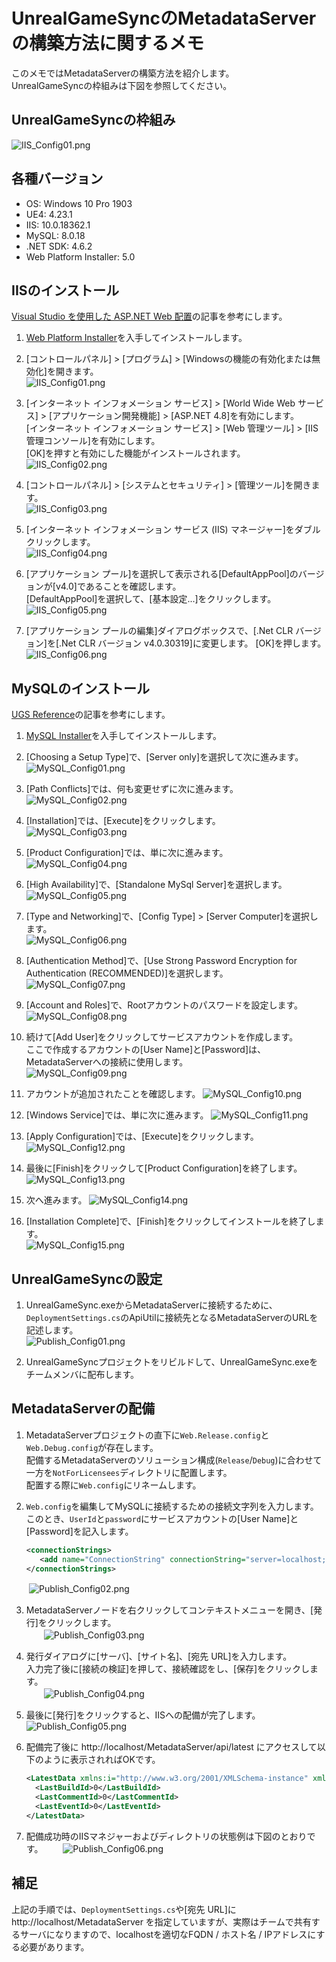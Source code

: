 # UnrealGameSyncのMetadataServerの構築方法に関するメモ

このメモではMetadataServerの構築方法を紹介します。  
UnrealGameSyncの枠組みは下図を参照してください。

## UnrealGameSyncの枠組み

![IIS_Config01.png](https://github.com/p4misc/memo/blob/master/MetadataServerMemo/UnrealGameSyncOverview.png)

## 各種バージョン
- OS: Windows 10 Pro 1903
- UE4: 4.23.1
- IIS: 10.0.18362.1
- MySQL: 8.0.18
- .NET SDK: 4.6.2
- Web Platform Installer: 5.0


## IISのインストール

[Visual Studio を使用した ASP.NET Web 配置](https://docs.microsoft.com/ja-jp/aspnet/web-forms/overview/deployment/visual-studio-web-deployment/deploying-to-iis)の記事を参考にします。

1. [Web Platform Installer](https://www.microsoft.com/web/downloads/platform.aspx)を入手してインストールします。

2. [コントロールパネル] > [プログラム] > [Windowsの機能の有効化または無効化]を開きます。  
   ![IIS_Config01.png](https://github.com/p4misc/memo/blob/master/MetadataServerMemo/IIS_Config01.png)

3. [インターネット インフォメーション サービス] > [World Wide Web サービス] > [アプリケーション開発機能] > [ASP.NET 4.8]を有効にします。  
   [インターネット インフォメーション サービス] > [Web 管理ツール] > [IIS 管理コンソール]を有効にします。  
   [OK]を押すと有効にした機能がインストールされます。  
   ![IIS_Config02.png](https://github.com/p4misc/memo/blob/master/MetadataServerMemo/IIS_Config02.png)

4. [コントロールパネル] > [システムとセキュリティ] > [管理ツール]を開きます。  
   ![IIS_Config03.png](https://github.com/p4misc/memo/blob/master/MetadataServerMemo/IIS_Config03.png)

5. [インターネット インフォメーション サービス (IIS) マネージャー]をダブルクリックします。  
   ![IIS_Config04.png](https://github.com/p4misc/memo/blob/master/MetadataServerMemo/IIS_Config04.png)

6. [アプリケーション プール]を選択して表示される[DefaultAppPool]のバージョンが[v4.0]であることを確認します。  
   [DefaultAppPool]を選択して、[基本設定...]をクリックします。  
   ![IIS_Config05.png](https://github.com/p4misc/memo/blob/master/MetadataServerMemo/IIS_Config05.png)

7. [アプリケーション プールの編集]ダイアログボックスで、[.Net CLR バージョン]を[.Net CLR バージョン v4.0.30319]に変更します。
   [OK]を押します。
   ![IIS_Config06.png](https://github.com/p4misc/memo/blob/master/MetadataServerMemo/IIS_Config06.png)


## MySQLのインストール

[UGS Reference](https://docs.unrealengine.com/en-US/Programming/Deployment/UnrealGameSync/Reference/index.html)の記事を参考にします。

1. [MySQL Installer](https://dev.mysql.com/downloads/installer/)を入手してインストールします。

2. [Choosing a Setup Type]で、[Server only]を選択して次に進みます。  
   ![MySQL_Config01.png](https://github.com/p4misc/memo/blob/master/MetadataServerMemo/MySQL_Config01.png)

3. [Path Conflicts]では、何も変更せずに次に進みます。
   ![MySQL_Config02.png](https://github.com/p4misc/memo/blob/master/MetadataServerMemo/MySQL_Config02.png)

4. [Installation]では、[Execute]をクリックします。  
   ![MySQL_Config03.png](https://github.com/p4misc/memo/blob/master/MetadataServerMemo/MySQL_Config03.png)

5. [Product Configuration]では、単に次に進みます。
   ![MySQL_Config04.png](https://github.com/p4misc/memo/blob/master/MetadataServerMemo/MySQL_Config04.png)

6. [High Availability]で、[Standalone MySql Server]を選択します。  
   ![MySQL_Config05.png](https://github.com/p4misc/memo/blob/master/MetadataServerMemo/MySQL_Config05.png)

7. [Type and Networking]で、[Config Type] > [Server Computer]を選択します。  
   ![MySQL_Config06.png](https://github.com/p4misc/memo/blob/master/MetadataServerMemo/MySQL_Config06.png)

8. [Authentication Method]で、[Use Strong Password Encryption for Authentication (RECOMMENDED)]を選択します。  
   ![MySQL_Config07.png](https://github.com/p4misc/memo/blob/master/MetadataServerMemo/MySQL_Config07.png)

9. [Account and Roles]で、Rootアカウントのパスワードを設定します。   
   ![MySQL_Config08.png](https://github.com/p4misc/memo/blob/master/MetadataServerMemo/MySQL_Config08.png)

10. 続けて[Add User]をクリックしてサービスアカウントを作成します。  
   ここで作成するアカウントの[User Name]と[Password]は、MetadataServerへの接続に使用します。  
   ![MySQL_Config09.png](https://github.com/p4misc/memo/blob/master/MetadataServerMemo/MySQL_Config09.png)

11. アカウントが追加されたことを確認します。
   ![MySQL_Config10.png](https://github.com/p4misc/memo/blob/master/MetadataServerMemo/MySQL_Config10.png)

12. [Windows Service]では、単に次に進みます。
   ![MySQL_Config11.png](https://github.com/p4misc/memo/blob/master/MetadataServerMemo/MySQL_Config11.png)

13. [Apply Configuration]では、[Execute]をクリックします。  
   ![MySQL_Config12.png](https://github.com/p4misc/memo/blob/master/MetadataServerMemo/MySQL_Config12.png)

14. 最後に[Finish]をクリックして[Product Configuration]を終了します。
   ![MySQL_Config13.png](https://github.com/p4misc/memo/blob/master/MetadataServerMemo/MySQL_Config13.png)

15. 次へ進みます。
   ![MySQL_Config14.png](https://github.com/p4misc/memo/blob/master/MetadataServerMemo/MySQL_Config14.png)

16. [Installation Complete]で、[Finish]をクリックしてインストールを終了します。  
   ![MySQL_Config15.png](https://github.com/p4misc/memo/blob/master/MetadataServerMemo/MySQL_Config15.png)


## UnrealGameSyncの設定

1. UnrealGameSync.exeからMetadataServerに接続するために、`DeploymentSettings.cs`のApiUtilに接続先となるMetadataServerのURLを記述します。  
   ![Publish_Config01.png](https://github.com/p4misc/memo/blob/master/MetadataServerMemo/Publish_Config01.png)

2. UnrealGameSyncプロジェクトをリビルドして、UnrealGameSync.exeをチームメンバに配布します。


## MetadataServerの配備

1. MetadataServerプロジェクトの直下に`Web.Release.config`と`Web.Debug.config`が存在します。  
   配備するMetadataServerのソリューション構成(`Release`/`Debug`)に合わせて一方を`NotForLicensees`ディレクトリに配置します。  
   配置する際に`Web.config`にリネームします。  

2. `Web.config`を編集してMySQLに接続するための接続文字列を入力します。  
   このとき、`UserId`と`password`にサービスアカウントの[User Name]と[Password]を記入します。  
   ```xml
   <connectionStrings>
      <add name="ConnectionString" connectionString="server=localhost;UserId=p4misc;password=xxxxx;" providerName="MySql.Data.Client"/>
   </connectionStrings>
   ```  
　　![Publish_Config02.png](https://github.com/p4misc/memo/blob/master/MetadataServerMemo/Publish_Config02.png)  

3. MetadataServerノードを右クリックしてコンテキストメニューを開き、[発行]をクリックします。  
　　![Publish_Config03.png](https://github.com/p4misc/memo/blob/master/MetadataServerMemo/Publish_Config03.png)  

4. 発行ダイアログに[サーバ]、[サイト名]、[宛先 URL]を入力します。  
   入力完了後に[接続の検証]を押して、接続確認をし、[保存]をクリックします。    
　　![Publish_Config04.png](https://github.com/p4misc/memo/blob/master/MetadataServerMemo/Publish_Config04.png)  

5. 最後に[発行]をクリックすると、IISへの配備が完了します。
　　![Publish_Config05.png](https://github.com/p4misc/memo/blob/master/MetadataServerMemo/Publish_Config05.png) 
  
6. 配備完了後に http://localhost/MetadataServer/api/latest にアクセスして以下のように表示されればOKです。  
   ```xml
   <LatestData xmlns:i="http://www.w3.org/2001/XMLSchema-instance" xmlns="http://schemas.datacontract.org/2004/07/MetadataServer.Models">
     <LastBuildId>0</LastBuildId>
     <LastCommentId>0</LastCommentId>
     <LastEventId>0</LastEventId>
   </LatestData>
   ```

7. 配備成功時のIISマネジャーおよびディレクトリの状態例は下図のとおりです。
　　![Publish_Config06.png](https://github.com/p4misc/memo/blob/master/MetadataServerMemo/Publish_Config06.png)

## 補足

上記の手順では、`DeploymentSettings.cs`や[宛先 URL]に http://localhost/MetadataServer を指定していますが、実際はチームで共有するサーバになりますので、localhostを適切なFQDN / ホスト名 / IPアドレスにする必要があります。

